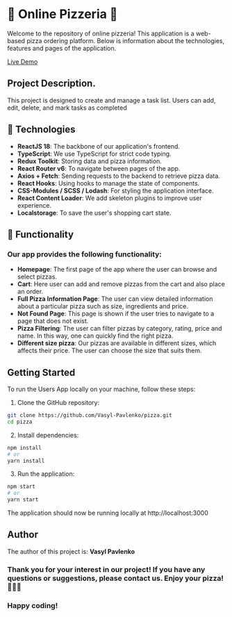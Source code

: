 # 🍕 Online Pizzeria 🍕

Welcome to the repository of online pizzeria! This application is a web-based pizza ordering platform. Below is information about the technologies, features and pages of the application.

[Live Demo](https://pizza-eight-sandy.vercel.app/)

## Project Description.
 This project is designed to create and manage a task list. Users can add, edit, delete, and mark tasks as completed

## 🚀 Technologies

- **ReactJS 18**: The backbone of our application's frontend.
- **TypeScript**: We use TypeScript for strict code typing.
- **Redux Toolkit**: Storing data and pizza information.
- **React Router v6**: To navigate between pages of the app.
- **Axios + Fetch**: Sending requests to the backend to retrieve pizza data.
- **React Hooks**: Using hooks to manage the state of components.
- **CSS-Modules / SCSS / Lodash**: For styling the application interface.
- **React Content Loader**: We add skeleton plugins to improve user experience.
- **Localstorage**: To save the user's shopping cart state.

## 🍕 Functionality
### Our app provides the following functionality:

- **Homepage**: The first page of the app where the user can browse and select pizzas.
- **Cart**: Here user can add and remove pizzas from the cart and also place an order.
- **Full Pizza Information Page**: The user can view detailed information about a particular pizza such as size, ingredients and price.
- **Not Found Page**: This page is shown if the user tries to navigate to a page that does not exist.
- **Pizza Filtering**: The user can filter pizzas by category, rating, price and name. In this way, one can quickly find the right pizza.
- **Different size pizza**: Our pizzas are available in different sizes, which affects their price. The user can choose the size that suits them.

## Getting Started
To run the Users App locally on your machine, follow these steps:

1. Clone the GitHub repository:
```sh
git clone https://github.com/Vasyl-Pavlenko/pizza.git
cd pizza
```

2. Install dependencies:
```sh
npm install
# or
yarn install
```

3. Run the application:
```sh
npm start
# or
yarn start
```

The application should now be running locally at http://localhost:3000

## Author
The author of this project is: **Vasyl Pavlenko**

### Thank you for your interest in our project! If you have any questions or suggestions, please contact us. Enjoy your pizza! 🍕🍕🍕

### Happy coding!
